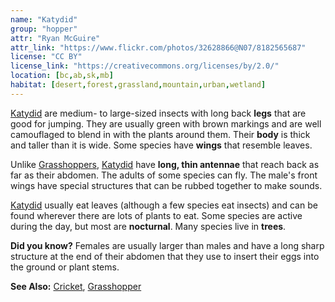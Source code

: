 ```yaml
---
name: "Katydid"
group: "hopper"
attr: "Ryan McGuire"
attr_link: "https://www.flickr.com/photos/32628866@N07/8182565687"
license: "CC BY"
license_link: "https://creativecommons.org/licenses/by/2.0/"
location: [bc,ab,sk,mb]
habitat: [desert,forest,grassland,mountain,urban,wetland]
---
```

[Katydid](/insects/katydid/) are medium- to large-sized insects with long back **legs** that are good for jumping. They are usually green with brown markings and are well camouflaged to blend in with the plants around them. Their **body** is thick and taller than it is wide. Some species have **wings** that resemble leaves.

Unlike [Grasshoppers](/insects/grasshop/), [Katydid](/insects/katydid/) have **long, thin antennae** that reach back as far as their abdomen. The adults of some species can fly. The male's front wings have special structures that can be rubbed together to make sounds.

[Katydid](/insects/katydid/) usually eat leaves (although a few species eat insects) and can be found wherever there are lots of plants to eat. Some species are active during the day, but most are **nocturnal**. Many species live in **trees**.

**Did you know?** Females are usually larger than males and have a long sharp structure at the end of their abdomen that they use to insert their eggs into the ground or plant stems.

<!-- generated, do not edit -->
**See Also:**
[Cricket](/insects/cricket/),
[Grasshopper](/insects/grasshop/)
